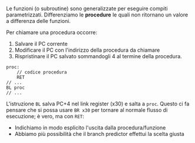 Le funzioni (o subroutine) sono generalizzate per eseguire compiti parametrizzati.
Differenziamo le **procedure** le quali non ritornano un valore a differenza delle funzioni.

Per chiamare una procedura occorre:
1. Salvare il PC corrente
2. Modificare il PC con l'indirizzo della procedura da chiamare
3. Rispristinare il PC salvato sommandogli 4 al termine della procedura.

```armasm
proc:
	// codice procedura
	RET
// ...
BL proc
// ...
```

L'istruzione `BL` salva PC+4 nel link register (x30) e salta a `proc`.
Questo ci fa pensare che si possa usare `BR x30` per tornare al normale flusso di esecuzione; è vero, ma con `RET`:
- Indichiamo in modo esplicito l'uscita dalla procedura/funzione
- Abbiamo più possibilità che il branch predictor effettui la scelta giusta
